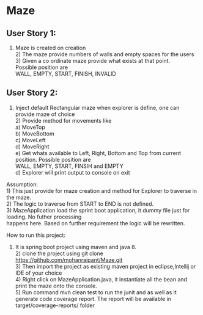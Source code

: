 # Maze

User Story 1:
-------------

1) Maze is created on creation
<br>2) The maze provide  numbers of walls and empty spaces for the users
<br>3) Given a co ordinate maze provide what exists at that point.
	<br>Possible position are
		<br>WALL, EMPTY, START, FINISH, INVALID

User Story 2:
-------------

1) Inject default Rectangular maze when explorer is define, one can provide maze of choice
</br>2) Provide method for movements like
</br>	a) MoveTop
	</br>b) MoveBottom
	</br>c) MoveLeft
	</br>d) MoveRight
	</br>e) Get whats available to Left, Right, Bottom and Top from current position. Possible position are
	</br>	WALL, EMPTY, START, FINSIH and EMPTY
	</br>d) Explorer will print output to console on exit

Assumption: 
	</br>1) This just provide for maze creation and method for Explorer to traverse in the maze.
	</br>2) The logic to traverse from START to END is not defined.
	</br>3) MazeApplication load the sprint boot application, it dummy file just for loading. No futher processing
	</br>	happens here. Based on further requirement the logic will be rewritten.
	
	
How to run this project:

1) It is spring boot project using maven and java 8.
</br>2) clone the project using git clone https://github.com/mohanrajpant/Maze.git
</br>3) Then import the project as existing maven project in eclipse,Intellij or IDE of your choice
</br>4) Right click on MazeApplication.java, it instantiate all the bean and print the maze onto the console.
</br>5) Run command mvn clean test to run the junit and as well as it generate code coverage report. The report will be available in target/coverage-reports/ folder
